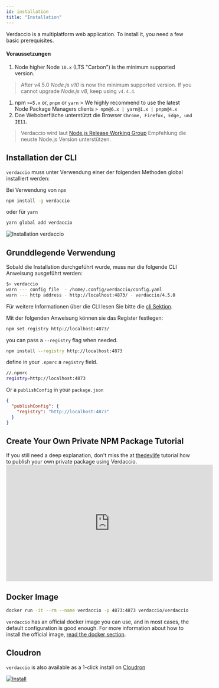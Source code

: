 ```yaml
---
id: installation
title: "Installation"
---
```


Verdaccio is a multiplatform web application. To install it, you need a few basic prerequisites.

#### Voraussetzungen

1. Node higher Node `10.x` (LTS "Carbon") is the minimum supported version.

> After v4.5.0 *Node.js v10* is now the minimum supported version. If you cannot upgrade *Node.js v8*, keep using `v4.4.4`.

1. npm `>=5.x` or, `pnpm` or `yarn` > We highly recommend to use the latest Node Package Managers clients `> npm@6.x | yarn@1.x | pnpm@4.x`
2. Doe Weboberfläche unterstützt die Browser `Chrome, Firefox, Edge, und IE11`.

> Verdaccio wird laut [Node.js Release Working Group](https://github.com/nodejs/Release) Empfehlung die neuste Node.js Version unterstützen.

## Installation der CLI

`verdaccio` muss unter Verwendung einer der folgenden Methoden global installiert werden:

Bei Verwendung von `npm`

```bash
npm install -g verdaccio
```

oder für `yarn`

```bash
yarn global add verdaccio
```

![Installation verdaccio](assets/install_verdaccio.gif)

## Grunddlegende Verwendung

Sobald die Installation durchgeführt wurde, muss nur die folgende CLI Anweisung ausgeführt werden:

```bash
$> verdaccio
warn --- config file  - /home/.config/verdaccio/config.yaml
warn --- http address - http://localhost:4873/ - verdaccio/4.5.0
```

Für weitere Informationen über die CLI lesen Sie bitte die [cli Sektion](cli.md).

Mit der folgenden Anweisung können sie das Register festlegen:

```bash
npm set registry http://localhost:4873/
```

you can pass a `--registry` flag when needed.

```bash
npm install --registry http://localhost:4873
```

define in your `.npmrc` a `registry` field.

```bash
//.npmrc
registry=http://localhost:4873
```

Or a `publishConfig` in your `package.json`

```json
{
  "publishConfig": {
    "registry": "http://localhost:4873"
  }
}
```

## Create Your Own Private NPM Package Tutorial

If you still need a deep explanation, don't miss the at [thedevlife](https://mybiolink.co/thedevlife) tutorial how to publish your own private package using Verdaccio. <iframe width="560" height="315" src="https://www.youtube.com/embed/Co0RwdpEsag?enablejsapi=1" frameborder="0" allow="accelerometer; autoplay; encrypted-media; gyroscope; picture-in-picture" allowfullscreen mark="crwd-mark"></iframe> 

## Docker Image

```bash
docker run -it --rm --name verdaccio -p 4873:4873 verdaccio/verdaccio
```

`verdaccio` has an official docker image you can use, and in most cases, the default configuration is good enough. For more information about how to install the official image, [read the docker section](docker.md).

## Cloudron

`verdaccio` is also available as a 1-click install on [Cloudron](https://cloudron.io)

[![Install](https://cloudron.io/img/button.svg)](https://cloudron.io/button.html?app=org.eggertsson.verdaccio)